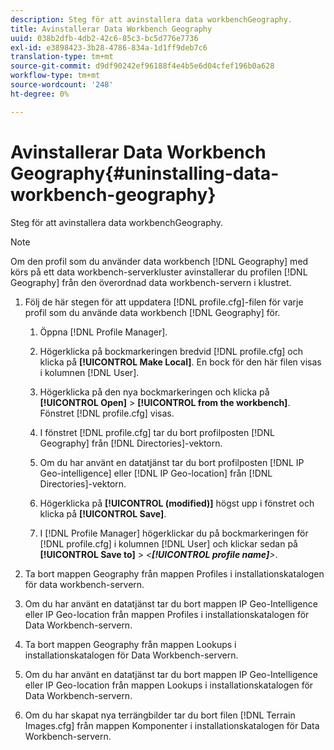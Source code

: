 ```yaml
---
description: Steg för att avinstallera data workbenchGeography.
title: Avinstallerar Data Workbench Geography
uuid: 038b2dfb-4db2-42c6-85c3-bc5d776e7736
exl-id: e3898423-3b28-4786-834a-1d1ff9deb7c6
translation-type: tm+mt
source-git-commit: d9df90242ef96188f4e4b5e6d04cfef196b0a628
workflow-type: tm+mt
source-wordcount: '248'
ht-degree: 0%

---
```


# Avinstallerar Data Workbench Geography{#uninstalling-data-workbench-geography}

Steg för att avinstallera data workbenchGeography.

>[!NOTE]
>
>Om den profil som du använder data workbench [!DNL Geography] med körs på ett data workbench-serverkluster avinstallerar du profilen [!DNL Geography] från den överordnad data workbench-servern i klustret.

1. Följ de här stegen för att uppdatera [!DNL profile.cfg]-filen för varje profil som du använde data workbench [!DNL Geography] för.

   1. Öppna [!DNL Profile Manager].
   1. Högerklicka på bockmarkeringen bredvid [!DNL profile.cfg] och klicka på **[!UICONTROL Make Local]**. En bock för den här filen visas i kolumnen [!DNL User].

   1. Högerklicka på den nya bockmarkeringen och klicka på **[!UICONTROL Open]** > **[!UICONTROL from the workbench]**. Fönstret [!DNL profile.cfg] visas.

   1. I fönstret [!DNL profile.cfg] tar du bort profilposten [!DNL Geography] från [!DNL Directories]-vektorn.

   1. Om du har använt en datatjänst tar du bort profilposten [!DNL IP Geo-intelligence] eller [!DNL IP Geo-location] från [!DNL Directories]-vektorn.

   1. Högerklicka på **[!UICONTROL (modified)]** högst upp i fönstret och klicka på **[!UICONTROL Save]**.

   1. I [!DNL Profile Manager] högerklickar du på bockmarkeringen för [!DNL profile.cfg] i kolumnen [!DNL User] och klickar sedan på **[!UICONTROL Save to]** > *&lt;**[!UICONTROL profile name]**>*.

1. Ta bort mappen Geography från mappen Profiles i installationskatalogen för data workbench-servern.
1. Om du har använt en datatjänst tar du bort mappen IP Geo-Intelligence eller IP Geo-location från mappen Profiles i installationskatalogen för Data Workbench-servern.
1. Ta bort mappen Geography från mappen Lookups i installationskatalogen för Data Workbench-servern.
1. Om du har använt en datatjänst tar du bort mappen IP Geo-Intelligence eller IP Geo-location från mappen Lookups i installationskatalogen för Data Workbench-servern.
1. Om du har skapat nya terrängbilder tar du bort filen [!DNL Terrain Images.cfg] från mappen Komponenter i installationskatalogen för Data Workbench-servern.
